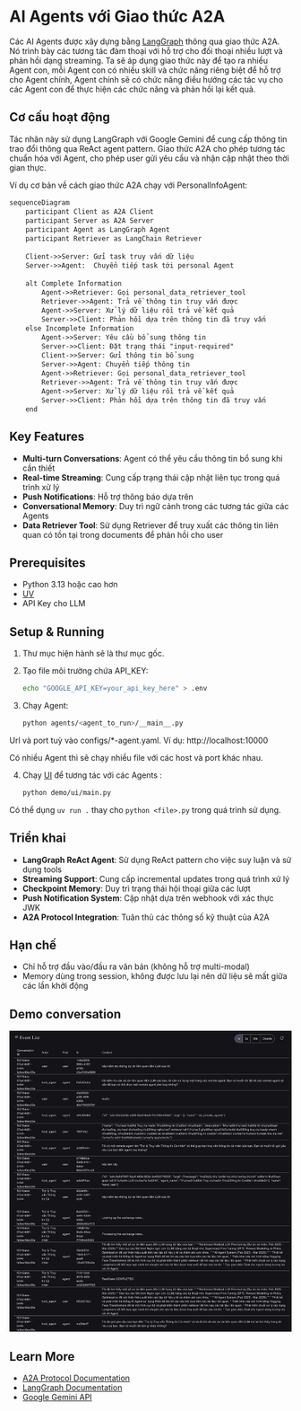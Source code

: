 # AI Agents với Giao thức A2A

Các AI Agents được xây dựng bằng [LangGraph](https://langchain-ai.github.io/langgraph/) thông qua giao thức A2A. Nó trình bày các tương tác đàm thoại với hỗ trợ cho đối thoại nhiều lượt và phản hồi dạng streaming. Ta sẽ áp dụng giao thức này để tạo ra nhiều Agent con, mỗi Agent con có nhiều skill và chức năng riêng biệt để hỗ trợ cho Agent chính, Agent chính sẽ có chức năng điều hướng các tác vụ cho các Agent con để thực hiện các chức năng và phản hồi lại kết quả.

## Cơ cấu hoạt động

Tác nhân này sử dụng LangGraph với Google Gemini để cung cấp thông tin trao đổi thông qua ReAct agent pattern. Giao thức A2A cho phép tương tác chuẩn hóa với Agent, cho phép user gửi yêu cầu và nhận cập nhật theo thời gian thực.

Ví dụ cơ bản về cách giao thức A2A chạy với PersonalInfoAgent:

```mermaid
sequenceDiagram
    participant Client as A2A Client
    participant Server as A2A Server
    participant Agent as LangGraph Agent
    participant Retriever as LangChain Retriever

    Client->>Server: Gửi task truy vấn dữ liệu
    Server->>Agent:  Chuyển tiếp task tới personal Agent

    alt Complete Information
        Agent->>Retriever: Gọi personal_data_retriever_tool
        Retriever->>Agent: Trả về thông tin truy vấn được
        Agent->>Server: Xử lý dữ liệu rồi trả về kết quả
        Server->>Client: Phản hồi dựa trên thông tin đã truy vấn
    else Incomplete Information
        Agent->>Server: Yêu cầu bổ sung thông tin
        Server->>Client: Đặt trạng thái "input-required"
        Client->>Server: Gửi thông tin bổ sung
        Server->>Agent: Chuyển tiếp thông tin
        Agent->>Retriever: Gọi personal_data_retriever_tool
        Retriever->>Agent: Trả về thông tin truy vấn được
        Agent->>Server: Xử lý dữ liệu rồi trả về kết quả
        Server->>Client: Phản hồi dựa trên thông tin đã truy vấn
    end
```

## Key Features

- **Multi-turn Conversations**: Agent có thể yêu cầu thông tin bổ sung khi cần thiết
- **Real-time Streaming**: Cung cấp trạng thái cập nhật liên tục trong quá trình xử lý
- **Push Notifications**: Hỗ trợ thông báo dựa trên
- **Conversational Memory**: Duy trì ngữ cảnh trong các tương tác giữa các Agents
- **Data Retriever Tool**: Sử dụng Retriever để truy xuất các thông tin liên quan có tồn tại trong documents để phản hồi cho user

## Prerequisites

- Python 3.13 hoặc cao hơn
- [UV](https://docs.astral.sh/uv/)
- API Key cho LLM

## Setup & Running

1. Thư mục hiện hành sẽ là thư mục gốc.

2. Tạo file môi trường chứa API_KEY:

   ```bash
   echo "GOOGLE_API_KEY=your_api_key_here" > .env
   ```

3. Chạy Agent:

   ```bash
   python agents/<agent_to_run>/__main__.py
   ```

  Url và port tuỳ vào configs/*-agent.yaml. Ví dụ: http://localhost:10000

  Có nhiều Agent thì sẽ chạy nhiều file với các host và port khác nhau.

4. Chạy [UI](/demo/README.md) để tương tác với các Agents :

   ```bash
   python demo/ui/main.py
   ```

Có thể dụng `uv run .` thay cho `python <file>.py` trong quá trình sử dụng.

## Triển khai

- **LangGraph ReAct Agent**: Sử dụng ReAct pattern cho việc suy luận và sử dụng tools
- **Streaming Support**: Cung cấp incremental updates trong quá trình xử lý
- **Checkpoint Memory**: Duy trì trạng thái hội thoại giữa các lượt
- **Push Notification System**: Cập nhật dựa trên webhook với xác thực JWK
- **A2A Protocol Integration**: Tuân thủ các thông số kỹ thuật của A2A

## Hạn chế

- Chỉ hỗ trợ đầu vào/đầu ra văn bản (không hỗ trợ multi-modal)
- Memory dùng trong session, không được lưu lại nên dữ liệu sẽ mất giữa các lần khởi động

## Demo conversation

![image](./a2a_demo_conversation.jpeg)

## Learn More

- [A2A Protocol Documentation](https://google.github.io/A2A/#/documentation)
- [LangGraph Documentation](https://langchain-ai.github.io/langgraph/)
- [Google Gemini API](https://ai.google.dev/gemini-api)